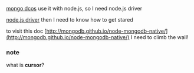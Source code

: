 [mongo dcos](https://docs.mongodb.com/)  use it with node.js, so I need node.js driver

[node.js driver](https://docs.mongodb.com/drivers/node) then I need to know how to get stared

 to visit this doc  [http://mongodb.github.io/node-mongodb-native/](http://mongodb.github.io/node-mongodb-native/) I need to climb the wall!

### note

what is **cursor**?

